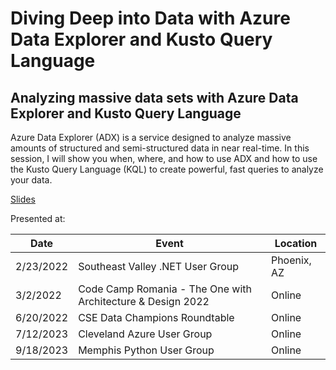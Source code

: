 # Diving Deep into Data with Azure Data Explorer and Kusto Query Language

## Analyzing massive data sets with Azure Data Explorer and Kusto Query Language

Azure Data Explorer (ADX) is a service designed to analyze massive amounts of structured and semi-structured data in near real-time. 
In this session, I will show you when, where, and how to use ADX and how to use the Kusto Query Language (KQL) to create powerful, fast queries to analyze your data.

[Slides](https://1drv.ms/p/s!AsEkrMBA7Ehw1a91er312Uvh4Ewzsw?e=OSxA5E)

Presented at:

| Date      | Event                                                      | Location    |
| --------- | ---------------------------------------------------------- | ----------- |
| 2/23/2022 | Southeast Valley .NET User Group                           | Phoenix, AZ |
| 3/2/2022  | Code Camp Romania - The One with Architecture & Design 2022 | Online      |
| 6/20/2022 | CSE Data Champions Roundtable                              | Online      |
| 7/12/2023 | Cleveland Azure User Group                                 | Online      |
| 9/18/2023 | Memphis Python User Group                                  | Online      |
